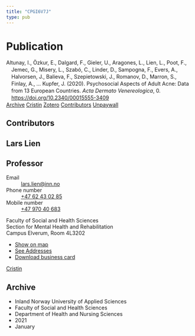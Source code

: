 ```yaml
---
title: "CPGI6V7J"
type: pub
---
```

<h1>Publication</h1>
<article id="csl-bib-container-CPGI6V7J" class="csl-bib-container">
  <div class="csl-bib-body" style="line-height: 1.35; padding-left: 1em; text-indent:-1em;">
  <div class="csl-entry">Altunay, I., &#xD6;zkur, E., Dalgard, F., Gieler, U., Aragones, L., Lien, L., Poot, F., Jemec, G., Misery, L., Szab&#xF3;, C., Linder, D., Sampogna, F., Evers, A., Halvorsen, J., Balieva, F., Szepietowski, J., Romanov, D., Marron, S., Finlay, A., &#x2026; Kupfer, J. (2020). Psychosocial Aspects of Adult Acne: Data from 13 European Countries. <i>Acta Dermato Venereologica</i>, 0. <a href="https://doi.org/10.2340/00015555-3409">https://doi.org/10.2340/00015555-3409</a></div>
</div>
  <div class="csl-bib-buttons">
    <a href="#taxonomy-article-CPGI6V7J" class="csl-bib-button">Archive</a>
    <a href alt="Cristin URL" class="csl-bib-button">Cristin</a>
    <a href alt="Zotero URL" class="csl-bib-button">Zotero</a>
    <a href="#contributors-article-CPGI6V7J" class="csl-bib-button">Contributors</a>
    <a href="https://www.medicaljournals.se/acta/download/10.2340/00015555-3409/" class="csl-bib-button">Unpaywall</a>
  </div>
  <div id="csl-bib-meta-container-CPGI6V7J"></div>
</article>
<div id="csl-bib-meta-CPGI6V7J" class="csl-bib-meta">
  <article id="contributors-article-CPGI6V7J" class="contributors-article">
    <h1>Contributors</h1>
    <div class="personas">
<div class="vrtx-hinn-person-card">
<div class="photo">
<i class="lar la-user-circle missing-person"></i>
</div>
<div class="info">
<hgroup><h1>Lars Lien</h1>
<h2>Professor</h2>
</hgroup><dl>
<dt>Email</dt>
<dd>
<a href="mailto:lars.lien@inn.no">lars.lien@inn.no</a>
</dd>
<dt>Phone number</dt>
<dd><a href="tel:+4762430285">
+47 62 43 02 85
</a></dd>
<dt>Mobile number</dt>
<dd><a href="tel:+4797040683">
+47 970 40 683
</a></dd>
</dl>
<p>
Faculty of Social and Health Sciences<br>
Section for Mental Health and Rehabilitation<br>
Campus Elverum,
Room 4L3202
</p>
<ul class="vrtx-hinn-links">
<li><a href="https://www.google.com/maps?q=60.88177,11.53669">Show on map</a></li>
<li><a href="https://www.inn.no/english/find-an-employee/lars-lien.html#vrtx-hinn-addresses">See Addresses</a></li>
<li><a href="https://www.inn.no/english/find-an-employee/lars-lien.html?vrtx=vcf">Download business card</a></li>
</ul>
</div>
</div>
<a href="https://app.cristin.no/persons/show.jsf?id=14287" alt="Cristin URL" class="personas-cristin">Cristin</a>
</div>
  </article>
  <article id="taxonomy-article-CPGI6V7J" class="taxonomy-article">
    <h1>Archive</h1>
    <ul>
      <li>Inland Norway University of Applied Sciences</li>
      <li>Faculty of Social and Health Sciences</li>
      <li>Department of Health and Nursing Sciences</li>
      <li>2021</li>
      <li>January</li>
    </ul>
  </article>
</div>

